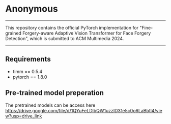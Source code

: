 # Anonymous


------
This repository contains the official PyTorch implementation for "Fine-grained Forgery-aware Adaptive Vision Transformer for Face Forgery Detection", which is submitted to ACM Multimedia 2024.

------

## Requirements
- timm == 0.5.4
- pytorch == 1.8.0

## Pre-trained model preperation
The pretrained models can be access here https://drive.google.com/file/d/1QYuFeLDlbQW1uzzID31e5c0o6LaBbtl4/view?usp=drive_link
